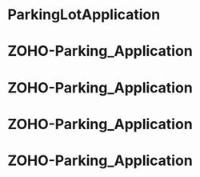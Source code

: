 # ParkingLotApplication
# ZOHO-Parking_Application
# ZOHO-Parking_Application
# ZOHO-Parking_Application
# ZOHO-Parking_Application
